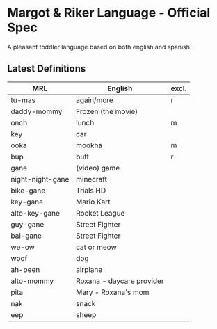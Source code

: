 # Margot &amp; Riker Language - Official Spec
A pleasant toddler language based on both english and spanish.

## Latest Definitions

| MRL | English | excl. |
|---|---|---|
| tu-mas | again/more | r |
| daddy-mommy | Frozen (the movie) ||
| onch | lunch | m |
| key | car ||
| ooka | mookha | m |
| bup | butt | r |
| gane | (video) game ||
| night-night-gane | minecraft ||
| bike-gane | Trials HD ||
| key-gane | Mario Kart ||
| alto-key-gane | Rocket League ||
| guy-gane | Street Fighter ||
| bai-gane | Street Fighter ||
| we-ow | cat or meow ||
| woof | dog ||
| ah-peen | airplane ||
| alto-mommy | Roxana - daycare provider ||
| pita | Mary - Roxana's mom ||
| nak | snack ||
| eep | sheep ||
